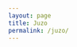 ```yaml
---
layout: page
title: Juzo
permalink: /juzo/
---
```

<!DOCTYPE html>
<html lang="en">
<head>
    <meta charset="UTF-8">
    <meta name="viewport" content="width=device-width, initial-scale=1.0">
    <title>Color Grid</title>
    <style>

body {
    font-family: Arial, sans-serif;
    display: flex;
    justify-content: center;
    height: 100vh;
    margin: 0;
    background-color: #f0f0f0;
}

        .container {
            width: 100vw;
            display: flex;
            flex-wrap: wrap;
        }

        @media (orientation: portrait) {
            .color-square {
                width: 100vw;
                height: calc(100vw * 0.25);
            }
        }

        @media (orientation: landscape) {
            .container {
                flex-direction: row;
            }
            .color-square {
                width: 33.33vw;
                height: calc(33.33vw * 0.25);
            }
        }

        .color-square {
            position: relative;
        }

        .color-label {
            position: absolute;
            top: 50%;
            left: 50%;
            transform: translate(-50%, -50%);
            color: white;
            font-weight: bold;
            font-size: 16px;
            text-shadow: -1px -1px 0 #000,  
                         1px -1px 0 #000,
                         -1px 1px 0 #000,
                         1px 1px 0 #000;
        }
    </style>
</head>
<body>

<div class="container">
    <div class="color-square" style="background-color: #000000;"><span class="color-label">Black pepper</span></div>
    <div class="color-square" style="background-color: #ffffff;"><span class="color-label">White</span></div>
    <div class="color-square" style="background-color: #DEDEDE;"><span class="color-label">Light Grey</span></div>
    <div class="color-square" style="background-color: #9f8277;"><span class="color-label">Pearl</span></div>
    <div class="color-square" style="background-color: #958072;"><span class="color-label">Coffee creme</span></div>
    <div class="color-square" style="background-color: #ceb5a1;"><span class="color-label">Sandel</span></div>
    <div class="color-square" style="background-color: #664e40;"><span class="color-label">Cacao</span></div>
    <div class="color-square" style="background-color: #cdb09f;"><span class="color-label">Make-Up</span></div>
    <div class="color-square" style="background-color: #D0B4A6;"><span class="color-label">Beige</span></div>
    <div class="color-square" style="background-color: #A59B8F;"><span class="color-label">Sepia</span></div>
    <div class="color-square" style="background-color: #A48F70;"><span class="color-label">Cashmere</span></div>
    <div class="color-square" style="background-color: #d0bca6;"><span class="color-label">Cardamom</span></div>
    <div class="color-square" style="background-color: #b7a090;"><span class="color-label">Silk</span></div>
    <div class="color-square" style="background-color: #C5BEB4;"><span class="color-label">Sand</span></div>
    <div class="color-square" style="background-color: #867c6b;"><span class="color-label">Unique Taupe</span></div>
    <div class="color-square" style="background-color: #776546;"><span class="color-label">Smoke</span></div>
    <div class="color-square" style="background-color: #c2b19e;"><span class="color-label">Almond</span></div>
    <div class="color-square" style="background-color: #d5c8b2;"><span class="color-label">Sesame</span></div>
    <div class="color-square" style="background-color: #d5c8b2;"><span class="color-label">Light beige</span></div>
    <div class="color-square" style="background-color: #9a7d66;"><span class="color-label">Anise</span></div>
    <div class="color-square" style="background-color: #a4917b;"><span class="color-label">Nutmeg</span></div>
    <div class="color-square" style="background-color: #aea40c;"><span class="color-label">Smooth Olive</span></div>
    <div class="color-square" style="background-color: #57A434;"><span class="color-label">Glowing Green</span></div>
    <div class="color-square" style="background-color: #b1ceb3;"><span class="color-label">Stunning Green</span></div>
    <div class="color-square" style="background-color: #257b80;"><span class="color-label">Deep Aqua</span></div>
    <div class="color-square" style="background-color: #0384BB;"><span class="color-label">Ionic Blue</span></div>
    <div class="color-square" style="background-color: #9fc4d6;"><span class="color-label">Mellow Blue</span></div>
    <div class="color-square" style="background-color: #7694b6;"><span class="color-label">Awesome Blue</span></div>
    <div class="color-square" style="background-color: #254377;"><span class="color-label">Blueberry</span></div>
    <div class="color-square" style="background-color: #254290;"><span class="color-label">Dark Blue Sensation</span></div>
    <div class="color-square" style="background-color: #161F62;"><span class="color-label">Dark blue</span></div>
    <div class="color-square" style="background-color: #08112F;"><span class="color-label">Navy</span></div>
    <div class="color-square" style="background-color: #06092A;"><span class="color-label">Marine (FR)</span></div>
    <div class="color-square" style="background-color: #08112F;"><span class="color-label">Marine</span></div>
    <div class="color-square" style="background-color: #2e2c52;"><span class="color-label">Night Blue</span></div>
    <div class="color-square" style="background-color: #06092a;"><span class="color-label">Juniper</span></div>
    <div class="color-square" style="background-color: #2E2635;"><span class="color-label">Romance</span></div>
    <div class="color-square" style="background-color: #3B2762;"><span class="color-label">Purple Lightning</span></div>
    <div class="color-square" style="background-color: #4b0c76;"><span class="color-label">Pretty Lilac</span></div>
    <div class="color-square" style="background-color: #AC5197;"><span class="color-label">Pink Heat</span></div>
    <div class="color-square" style="background-color: #5d0052;"><span class="color-label">Very Berry</span></div>
    <div class="color-square" style="background-color: #d37788;"><span class="color-label">Powerful Pink</span></div>
    <div class="color-square" style="background-color: #912644;"><span class="color-label">Passionate Red</span></div>
    <div class="color-square" style="background-color: #b61333;"><span class="color-label">Happy Red</span></div>
</div>

</body>
</html>
